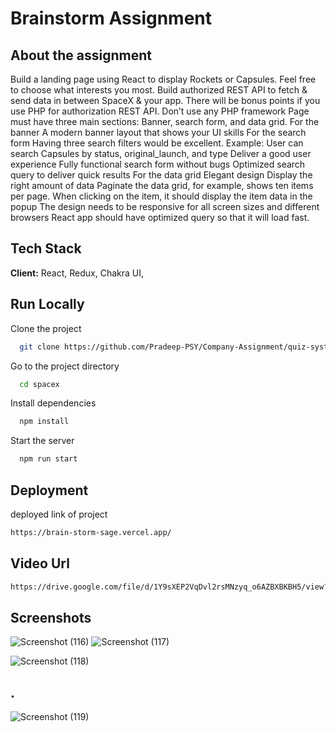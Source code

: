 # Brainstorm Assignment

## About the assignment
Build a landing page using React to display Rockets or Capsules. Feel free to choose what interests you most.
Build authorized REST API to fetch & send data in between SpaceX & your app. There will be bonus points if you use PHP for authorization REST API.
Don’t use any PHP framework
Page must have three main sections: Banner, search form, and data grid.
For the banner
A modern banner layout that shows your UI skills
For the search form
Having three search filters would be excellent. Example: User can search Capsules by status, original_launch, and type
Deliver a good user experience
Fully functional search form without bugs
Optimized search query to deliver quick results
For the data grid
Elegant design
Display the right amount of data
Paginate the data grid, for example, shows ten items per page.
When clicking on the item, it should display the item data in the popup
The design needs to be responsive for all screen sizes and different browsers
React app should have optimized query so that it will load fast.




## Tech Stack

**Client:** React, Redux, Chakra UI, 



## Run Locally

Clone the project

```bash
  git clone https://github.com/Pradeep-PSY/Company-Assignment/quiz-system/Frontend.git
```

Go to the project directory

```bash
  cd spacex
```

Install dependencies

```bash
  npm install
```

Start the server

```bash
  npm run start
```


## Deployment

deployed link of project

```bash
https://brain-storm-sage.vercel.app/
```
## Video Url

```bash
https://drive.google.com/file/d/1Y9sXEP2VqDvl2rsMNzyq_o6AZBXBKBH5/view?usp=sharing
```


## Screenshots
![Screenshot (116)](https://user-images.githubusercontent.com/101596416/204348294-7291dbf2-56de-409e-b0d0-0aea565d3110.png)
![Screenshot (117)](https://user-images.githubusercontent.com/101596416/204348324-3db47b46-cdec-4d85-b858-4e3045bccf9f.png)

![Screenshot (118)](https://user-images.githubusercontent.com/101596416/204348389-21b4e516-ee02-4440-8835-884aaccdb302.png)
## .
![Screenshot (119)](https://user-images.githubusercontent.com/101596416/204348443-1c44437f-1400-4462-8267-d2bafd06a0e1.png)

